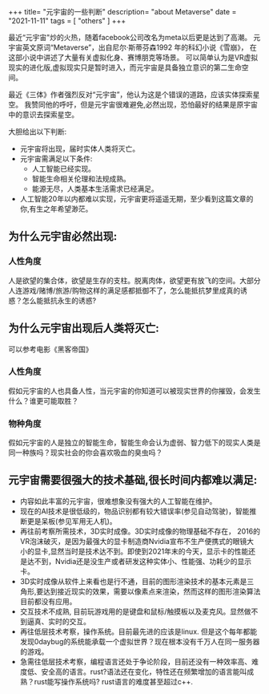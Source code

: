 +++
title= "元宇宙的一些判断"
description= "about Metaverse"
date = "2021-11-11"
tags = [
    "others"
]
+++

  最近“元宇宙"炒的火热，随着facebook公司改名为meta以后更是达到了高潮。
  元宇宙英文原词“Metaverse”，出自尼尔·斯蒂芬森1992 年的科幻小说《雪崩》，
  在这部小说中讲述了大量有关虚拟化身、赛博朋克等场景。 
  可以简单认为是VR虚拟现实的进化版,虚拟现实只是暂时进入，而元宇宙是具备独立意识的第二生命空间。

  最近《三体》作者强烈反对“元宇宙”，他认为这是个错误的道路，应该实体探索星空。
  我赞同他的呼吁，但是元宇宙很难避免,必然出现，恐怕最好的结果是原宇宙中的意识去探索星空。

  大胆给出以下判断:
  + 元宇宙将出现，届时实体人类将灭亡。
  + 元宇宙需满足以下条件:
     * 人工智能已经实现。
     * 智能生命相关伦理和法规成熟。
     * 能源无尽，人类基本生活需求已经满足。
  + 人工智能20年以内都难以实现，元宇宙更将遥遥无期，至少看到这篇文章的你,有生之年希望渺茫。
## 为什么元宇宙必然出现: 

### 人性角度 
  人是欲望的集合体，欲望是生存的支柱。脱离肉体，欲望更有放飞的空间。大部分人连游戏/赌博/旅游/购物这样的满足感都抵御不了，怎么能抵抗梦里成真的诱惑？怎么能抵抗永生的诱惑?
 
## 为什么元宇宙出现后人类将灭亡: 
  可以参考电影《黑客帝国》
### 人性角度 
  假如元宇宙的人也具备人性，当元宇宙的你知道可以被现实世界的你摧毁，会发生什么？谁更可能取胜？
### 物种角度 
  假如元宇宙的人是独立的智能生命，智能生命会认为虚弱、智力低下的现实人类是同一种族吗？现实社会的你会喜欢吸血的臭虫吗？
  
## 元宇宙需要很强大的技术基础,很长时间内都难以满足: 
  + 内容如此丰富的元宇宙，很难想象没有强大的人工智能在维护。
  + 现在的AI技术是很低级的，物品识别都有较大错误率(参见自动驾驶)，智能推断更是呆板(参见军用无人机)。
  + 再往前考察所需技术，3D实时成像。3D实时成像的物理基础不存在， 2016的VR泡沫破灭，是因为最强大的显卡制造商Nvidia宣布不生产便携式的眼镜大小的显卡,显然当时是技术达不到。即使到2021年末的今天，显示卡的性能还是达不到，Nvidia还是没生产或者研发这种实体小、性能强、功耗少的显示卡。
  + 3D实时成像从软件上来看也是行不通，目前的图形渲染技术的基本元素是三角形,要达到接近现实的效果，需要以像素点来渲染，然而这样的图形渲染算法目前都没有应用。
  + 交互技术不成熟, 目前玩游戏用的是键盘和鼠标/触摸板以及麦克风。显然做不到逼真、实时的交互。
  + 再往低层技术考察，操作系统。目前最先进的应该是linux. 但是这个每年都能发现0daybug的系统能承载一个虚拟世界？现在根本没有千万人在同一服务器的游戏。
  + 急需往低层技术考察，编程语言还处于争论阶段，目前还没有一种效率高、难度低、安全高的语言。rust?语法还在变化，特性还在频繁增加的语言能叫成熟？rust能写操作系统吗? rust语言的难度甚至超过c++.
